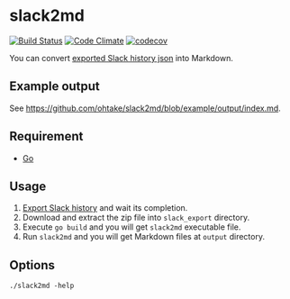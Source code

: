 # slack2md

[![Build Status](https://travis-ci.org/ohtake/slack2md.svg?branch=master)](https://travis-ci.org/ohtake/slack2md)
[![Code Climate](https://codeclimate.com/github/ohtake/slack2md/badges/gpa.svg)](https://codeclimate.com/github/ohtake/slack2md)
[![codecov](https://codecov.io/gh/ohtake/slack2md/branch/master/graph/badge.svg)](https://codecov.io/gh/ohtake/slack2md)

You can convert [exported Slack history json](https://get.slack.help/hc/en-us/articles/201658943-Exporting-your-team-s-Slack-history) into Markdown.

## Example output

See <https://github.com/ohtake/slack2md/blob/example/output/index.md>.

## Requirement

* [Go](https://golang.org/doc/install)

## Usage

1. [Export Slack history](https://my.slack.com/services/export) and wait its completion.
1. Download and extract the zip file into `slack_export` directory.
1. Execute `go build` and you will get `slack2md` executable file.
1. Run `slack2md` and you will get Markdown files at `output` directory.

## Options

`./slack2md -help`
